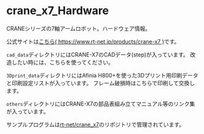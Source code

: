 # crane_x7_Hardware
CRANEシリーズの7軸アームロボット。ハードウェア情報。

公式サイトは[こちら( https://www.rt-net.jp/products/crane-x7 )](https://www.rt-net.jp/products/crane-x7)です。

`cad_data`ディレクトリにはCRANE-X7のCADデータ(step)が入っています。
改造したい時には、こちらを使ってください。

`3Dprint_data`ディレクトリにはAfinia H800+を使った3Dプリント用印刷データと印刷設定リストが入っています。
フレーム破損時はこちらで印刷して交換します。

`others`ディレクトリにはCRANE-X7の部品表組み立てマニュアル等のリンク集が入っています。

サンプルプログラムは[rt-net/crane_x7](https://github.com/rt-net/crane_x7)のリポジトリで管理されています。
